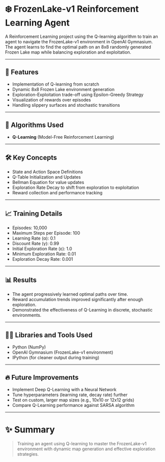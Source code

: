 # ❄️ FrozenLake-v1 Reinforcement Learning Agent

A Reinforcement Learning project using the Q-learning algorithm to train an agent to navigate the FrozenLake-v1 environment in OpenAI Gymnasium.  
The agent learns to find the optimal path on an 8x8 randomly generated Frozen Lake map while balancing exploration and exploitation.

---

## 🚀 Features
- Implementation of Q-learning from scratch
- Dynamic 8x8 Frozen Lake environment generation
- Exploration-Exploitation trade-off using Epsilon-Greedy Strategy
- Visualization of rewards over episodes
- Handling slippery surfaces and stochastic transitions

---

## 🎯 Algorithms Used
- **Q-Learning** (Model-Free Reinforcement Learning)

---

## 🛠️ Key Concepts
- State and Action Space Definitions
- Q-Table Initialization and Updates
- Bellman Equation for value updates
- Exploration Rate Decay to shift from exploration to exploitation
- Reward collection and performance tracking

---

## 📈 Training Details
- Episodes: 10,000
- Maximum Steps per Episode: 100
- Learning Rate (α): 0.1
- Discount Rate (γ): 0.99
- Initial Exploration Rate (ε): 1.0
- Minimum Exploration Rate: 0.01
- Exploration Decay Rate: 0.001

---

## 📊 Results
- The agent progressively learned optimal paths over time.
- Reward accumulation trends improved significantly after enough exploration.
- Demonstrated the effectiveness of Q-Learning in discrete, stochastic environments.

---

## 🧑‍💻 Libraries and Tools Used
- Python (NumPy)
- OpenAI Gymnasium (FrozenLake-v1 environment)
- IPython (for cleaner output during training)

---

## 🔥 Future Improvements
- Implement Deep Q-Learning with a Neural Network
- Tune hyperparameters (learning rate, decay rate) further
- Test on custom, larger map sizes (e.g., 10x10 or 12x12 grids)
- Compare Q-Learning performance against SARSA algorithm



---

# ✨ Summary
> Training an agent using Q-learning to master the FrozenLake-v1 environment with dynamic map generation and effective exploration strategies.

